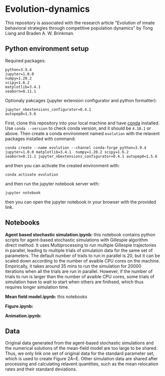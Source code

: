 # Evolution-dynamics
This repository is associated with the research article "Evolution of innate behavioral strategies through competitive population dynamics" by Tong Liang and Braden A. W. Brinkman.

## Python environment setup
Required packages:
```
python=3.9.4
jupyter=1.0.0
numpy=1.20.2
scipy=1.6.2
matplotlib=3.4.1
seaborn=0.11.1
```
Optionaly pakcages (jupyter extension configurator and python formatter):
```
jupyter_nbextensions_configurator=0.4.1
autopep8=1.5.6
```
First, clone this repository into your local machine and have [conda](https://docs.conda.io/en/latest/miniconda.html) installed.
Use `conda --version` to check conda version, and it should be `4.10.1` or above.
Then create a conda environment named `evolution` with the relavent packages installed with command:
```
conda create --name evolution --channel conda-forge python=3.9.4 jupyter=1.0.0 matplotlib=3.4.1  numpy=1.20.2 scipy=1.6.2 seaborn=0.11.1 jupyter_nbextensions_configurator=0.4.1 autopep8=1.5.6 
```
and then you can activate the created environment with:
```
conda activate evolution
```
and then run the jupyter notebook server with:
```
jupyter notebook
```
then you can open the jupyter notebook in your browser with the provided link.

## Notebooks
**Agent based stochastic simulation.ipynb:** this notebook contains python scripts for agent-based stochastic simulations with Gillespie algorithm direct method. It uses Multiprocessing to run multiple Gillespie trajectories in parallel, leading to multiple trials of simulation data for the same set of parameters. The default number of trails to run in parallel is 20, but it can be scaled down according to the number of avaible CPU cores on the machine. Empirically, it takes around 35 mins to run the simulation for 20000 iterations when all the trials are run in parallel. However, if the number of trials to run is larger than the number of avaible CPU cores, some trials of simulation have to wait to start when others are finihsed, which thus requires longer simulation time.

**Mean field model.ipynb:** this notebooks 

**Figure.ipynb:**

**Animation.ipynb:**

## Data
Original data generated from the agent-based stochastic simulations and the numerical solutions of the mean-field model are too large to be shared. Thus, we only link one set of original data for the standard parameter set, which is used to create Figure 2A~E. Other simulation data are shared after processing and calculating relavent quantities, such as the mean relocation rates and their standard deviations.
